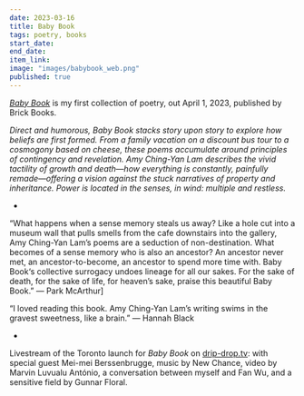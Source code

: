 ```yaml
---
date: 2023-03-16
title: Baby Book
tags: poetry, books
start_date:
end_date:
item_link:
image: "images/babybook_web.png"
published: true
---
```


[*Baby Book*](https://www.brickbooks.ca/shop/baby-book-by-amy-ching-yan-lam/) is my first collection of poetry, out April 1, 2023, published by Brick Books.

*Direct and humorous, Baby Book stacks story upon story to explore how beliefs are first formed. From a family vacation on a discount bus tour to a cosmogony based on cheese, these poems accumulate around principles of contingency and revelation. Amy Ching-Yan Lam describes the vivid tactility of growth and death—how everything is constantly, painfully remade—offering a vision against the stuck narratives of property and inheritance. Power is located in the senses, in wind: multiple and restless.*

*

“What happens when a sense memory steals us away? Like a hole cut into a museum wall that pulls smells from the cafe downstairs into the gallery, Amy Ching-Yan Lam’s poems are a seduction of non-destination. What becomes of a sense memory who is also an ancestor? An ancestor never met, an ancestor-to-become, an ancestor to spend more time with. Baby Book‘s collective surrogacy undoes lineage for all our sakes. For the sake of death, for the sake of life, for heaven’s sake, praise this beautiful Baby Book.” — Park McArthur]

“I loved reading this book. Amy Ching-Yan Lam’s writing swims in the gravest sweetness, like a brain.” — Hannah Black

*

Livestream of the Toronto launch for *Baby Book* on [drip-drop.tv](https://drip-drop.tv/index.html#babybooklaunch): with special guest Mei-mei Berssenbrugge, music by New Chance, video by Marvin Luvualu António, a conversation between myself and Fan Wu, and a sensitive field by Gunnar Floral.

